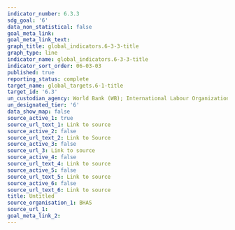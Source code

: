 ```yaml
---
indicator_number: 6.3.3
sdg_goal: '6'
data_non_statistical: false
goal_meta_link: 
goal_meta_link_text: 
graph_title: global_indicators.6-3-3-title
graph_type: line
indicator_name: global_indicators.6-3-3-title
indicator_sort_order: 06-03-03
published: true
reporting_status: complete
target_name: global_targets.6-1-title
target_id: '6.3'
un_custodian_agency: World Bank (WB); International Labour Organization (ILO)
un_designated_tier: '6'
data_show_map: false
source_active_1: true
source_url_text_1: Link to source
source_active_2: false
source_url_text_2: Link to Source
source_active_3: false
source_url_3: Link to source
source_active_4: false
source_url_text_4: Link to source
source_active_5: false
source_url_text_5: Link to source
source_active_6: false
source_url_text_6: Link to source
title: Untitled
source_organisation_1: BHAS 
source_url_1:
goal_meta_link_2:
---
```

